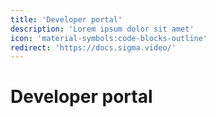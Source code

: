 ```yaml
---
title: 'Developer portal'
description: 'Lorem ipsum dolor sit amet'
icon: 'material-symbols:code-blocks-outline'
redirect: 'https://docs.sigma.video/'
---
```

# Developer portal
